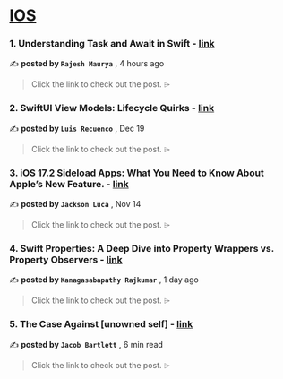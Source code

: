 
<h1><a href=https://medium.com/tag/ios/recommended target="_blank" rel="noopener noreferrer">IOS</a></h1>
<h3>1. Understanding Task and Await in Swift - <a href=https://medium.com/@rjmaurya13/understanding-task-and-await-in-swift-3e153eef2b9d?source=tag_recommended_feed---------0-84----------ios----------4cdb7f66_796e_416f_aa51_b5daf9d9043f------- target="_blank" rel="noopener noreferrer">link</a></h3>

✍️ **posted by `Rajesh Maurya`** <date> , 4 hours ago</date>

<blockquote>Click the link to check out the post. ⌲</blockquote>

<h3>2. SwiftUI View Models: Lifecycle Quirks - <a href=https://medium.com/the-swift-cooperative/swiftui-view-models-lifecycle-quirks-8dd967e84e31?source=tag_recommended_feed---------1-107----------ios----------4cdb7f66_796e_416f_aa51_b5daf9d9043f------- target="_blank" rel="noopener noreferrer">link</a></h3>

✍️ **posted by `Luis Recuenco`** <date> , Dec 19</date>

<blockquote>Click the link to check out the post. ⌲</blockquote>

<h3>3. iOS 17.2 Sideload Apps: What You Need to Know About Apple’s New Feature. - <a href=https://medium.com/@rmndrathna4/ios-17-2-sideload-apps-what-you-need-to-know-about-apples-new-feature-dcae5665122a?source=tag_recommended_feed---------2-85----------ios----------4cdb7f66_796e_416f_aa51_b5daf9d9043f------- target="_blank" rel="noopener noreferrer">link</a></h3>

✍️ **posted by `Jackson Luca`** <date> , Nov 14</date>

<blockquote>Click the link to check out the post. ⌲</blockquote>

<h3>4. Swift Properties: A Deep Dive into Property Wrappers vs. Property Observers - <a href=https://medium.com/@sabapathy7/swift-properties-a-deep-dive-into-property-wrappers-vs-property-observers-0c6ecc908b11?source=tag_recommended_feed---------3-84----------ios----------4cdb7f66_796e_416f_aa51_b5daf9d9043f------- target="_blank" rel="noopener noreferrer">link</a></h3>

✍️ **posted by `Kanagasabapathy Rajkumar`** <date> , 1 day ago</date>

<blockquote>Click the link to check out the post. ⌲</blockquote>

<h3>5. The Case Against [unowned self] - <a href=https://medium.com/gitconnected/the-case-against-unowned-self-b34103618684?source=tag_recommended_feed---------4-107----------ios----------4cdb7f66_796e_416f_aa51_b5daf9d9043f------- target="_blank" rel="noopener noreferrer">link</a></h3>

✍️ **posted by `Jacob Bartlett`** <date> , 6 min read</date>

<blockquote>Click the link to check out the post. ⌲</blockquote>

